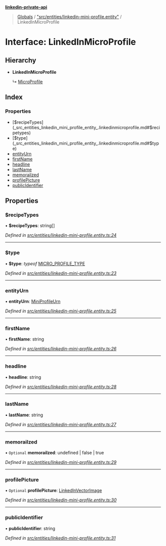 **[linkedin-private-api](../README.md)**

> [Globals](../globals.md) / ["src/entities/linkedin-mini-profile.entity"](../modules/_src_entities_linkedin_mini_profile_entity_.md) / LinkedInMicroProfile

# Interface: LinkedInMicroProfile

## Hierarchy

* **LinkedInMicroProfile**

  ↳ [MicroProfile](_src_entities_mini_profile_entity_.microprofile.md)

## Index

### Properties

* [$recipeTypes](_src_entities_linkedin_mini_profile_entity_.linkedinmicroprofile.md#$recipetypes)
* [$type](_src_entities_linkedin_mini_profile_entity_.linkedinmicroprofile.md#$type)
* [entityUrn](_src_entities_linkedin_mini_profile_entity_.linkedinmicroprofile.md#entityurn)
* [firstName](_src_entities_linkedin_mini_profile_entity_.linkedinmicroprofile.md#firstname)
* [headline](_src_entities_linkedin_mini_profile_entity_.linkedinmicroprofile.md#headline)
* [lastName](_src_entities_linkedin_mini_profile_entity_.linkedinmicroprofile.md#lastname)
* [memorailzed](_src_entities_linkedin_mini_profile_entity_.linkedinmicroprofile.md#memorailzed)
* [profilePicture](_src_entities_linkedin_mini_profile_entity_.linkedinmicroprofile.md#profilepicture)
* [publicIdentifier](_src_entities_linkedin_mini_profile_entity_.linkedinmicroprofile.md#publicidentifier)

## Properties

### $recipeTypes

•  **$recipeTypes**: string[]

*Defined in [src/entities/linkedin-mini-profile.entity.ts:24](https://github.com/dmitriy-qua/linkedin-private-api/blob/0548fcd/src/entities/linkedin-mini-profile.entity.ts#L24)*

___

### $type

•  **$type**: *typeof* [MICRO\_PROFILE\_TYPE](../modules/_src_entities_linkedin_mini_profile_entity_.md#micro_profile_type)

*Defined in [src/entities/linkedin-mini-profile.entity.ts:23](https://github.com/dmitriy-qua/linkedin-private-api/blob/0548fcd/src/entities/linkedin-mini-profile.entity.ts#L23)*

___

### entityUrn

•  **entityUrn**: [MiniProfileUrn](../modules/_src_entities_linkedin_mini_profile_entity_.md#miniprofileurn)

*Defined in [src/entities/linkedin-mini-profile.entity.ts:25](https://github.com/dmitriy-qua/linkedin-private-api/blob/0548fcd/src/entities/linkedin-mini-profile.entity.ts#L25)*

___

### firstName

•  **firstName**: string

*Defined in [src/entities/linkedin-mini-profile.entity.ts:26](https://github.com/dmitriy-qua/linkedin-private-api/blob/0548fcd/src/entities/linkedin-mini-profile.entity.ts#L26)*

___

### headline

•  **headline**: string

*Defined in [src/entities/linkedin-mini-profile.entity.ts:28](https://github.com/dmitriy-qua/linkedin-private-api/blob/0548fcd/src/entities/linkedin-mini-profile.entity.ts#L28)*

___

### lastName

•  **lastName**: string

*Defined in [src/entities/linkedin-mini-profile.entity.ts:27](https://github.com/dmitriy-qua/linkedin-private-api/blob/0548fcd/src/entities/linkedin-mini-profile.entity.ts#L27)*

___

### memorailzed

• `Optional` **memorailzed**: undefined \| false \| true

*Defined in [src/entities/linkedin-mini-profile.entity.ts:29](https://github.com/dmitriy-qua/linkedin-private-api/blob/0548fcd/src/entities/linkedin-mini-profile.entity.ts#L29)*

___

### profilePicture

• `Optional` **profilePicture**: [LinkedInVectorImage](_src_entities_linkedin_vector_image_entity_.linkedinvectorimage.md)

*Defined in [src/entities/linkedin-mini-profile.entity.ts:30](https://github.com/dmitriy-qua/linkedin-private-api/blob/0548fcd/src/entities/linkedin-mini-profile.entity.ts#L30)*

___

### publicIdentifier

•  **publicIdentifier**: string

*Defined in [src/entities/linkedin-mini-profile.entity.ts:31](https://github.com/dmitriy-qua/linkedin-private-api/blob/0548fcd/src/entities/linkedin-mini-profile.entity.ts#L31)*
